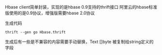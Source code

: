 Hbase client简单封装，实现的是hbase 0.9支持的thrift接口
阿里云的hbase标准版使用的是0.9协议，增强版需要hbase 2.0协议

生成代码
```
thrift --gen go Hbase.thrift
```

生成后有一些是不兼容的内容需要手动替换，Text []byte 被复制给string定义的字段
